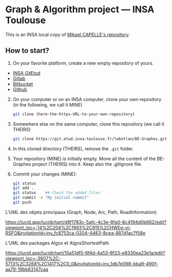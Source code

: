 # Graph & Algorithm project &mdash; INSA Toulouse

This is an INSA local copy of [Mikael CAPELLE's repository](https://gitea.typename.fr/INSA/be-graphes).

## How to start?

1. On your favorite platform, create a new empty repository of yours.
  - [INSA GitEtud](https://git.etud.insa-toulouse.fr/)
  - [Gitlab](https://gitlab.com/)
  - [Bitbucket](https://bitbucket.org/)
  - [Github](https://github.com/)

2. On your computer or on an INSA computer, clone your own repository (in the following, we call it MINE)
    ```bash
    git clone (here-the-https-URL-to-your-own-repository)
    ```

3. Somewhere else on the same computer, clone this repository (we call it THEIRS)
    ```bash
    git clone https://git.etud.insa-toulouse.fr/lebotlan/BE-Graphes.git
    ```

4. In this cloned directory (THEIRS), remove the `.git` folder.

5. Your repository (MINE) is initially empty. Move all the content of the BE-Graphes project (THEIRS) into it. Keep also the .gitignore file.

6. Commit your changes (MINE):
    ```bash
    git status
    git add .
    git status    ## Check the added files
    git commit -m "My initial commit"
    git push
    ```

L'UML des objets principaux (Graph, Node, Arc, Path, RoadInformation)

https://lucid.app/lucidchart/d8f1783c-5afc-4c3e-8fa0-8c4194d0b662/edit?viewport_loc=-14%2C204%2C1993%2C915%2CHWEp-vi-RSFO&invitationId=inv_fc8753ca-0204-4463-8cea-887d1ac7f58e

L'UML des packages Algos et AlgosShortestPath

https://lucid.app/lucidchart/15a51df5-6f4d-4a53-8f23-e8330ea23e1a/edit?viewport_loc=-3807%2C-5713%2C3268%2C1417%2C0_0&invitationId=inv_1db7e098-bba9-490f-aa79-19bb63147caa
